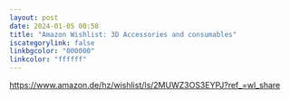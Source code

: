 ```yaml
---
layout: post
date: 2024-01-05 00:58
title: "Amazon Wishlist: 3D Accessories and consumables"
iscategorylink: false
linkbgcolor: "000000"
linkcolor: "ffffff"
---
```

https://www.amazon.de/hz/wishlist/ls/2MUWZ3OS3EYPJ?ref_=wl_share
